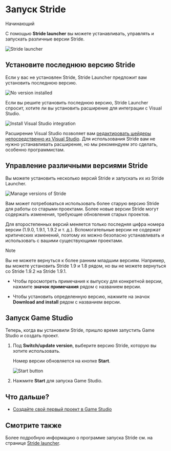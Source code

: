 ﻿# Запуск Stride

<span class="badge text-bg-primary">Начинающий</span>

С помощью **Stride launcher** вы можете устанавливать, управлять и запускать различные версии Stride.

![Stride launcher](media/stride-launcher-interface.png)

## Установите последнюю версию Stride

Если у вас не установлен Stride, Stride Launcher предложит вам установить последнюю версию.

![No version installed](media/stride-launcher-install-latest-version-prompt.webp)

Если вы решите установить последнюю версию, Stride Launcher спросит, хотите ли вы установить расширение для интеграции с Visual Studio.

![Install Visual Studio integration](media/install-VS-plug-in-prompt.webp)

Расширение Visual Studio позволяет вам [редактировать шейдеры непосредственно из Visual Studio](../graphics/effects-and-shaders/custom-shaders.md). Для использования Stride вам не нужно устанавливать расширение, но мы рекомендуем это сделать, особенно программистам.

## Управление различными версиями Stride

Вы можете установить несколько версий Stride и запускать их из Stride Launcher.

![Manage versions of Stride](media/stride-launcher-various-versions.png)

Вам может потребоваться использовать более старую версию Stride для работы со старыми проектами. Более новые версии Stride могут содержать изменения, требующие обновления старых проектов.

Для второстепенных версий меняется только последняя цифра номера версии (1.9.0, 1.9.1, 1.9.2 и т. д.). Вспомогательные версии не содержат критических изменений, поэтому их можно безопасно устанавливать и использовать с вашими существующими проектами.

>[!Note]
>Вы не можете вернуться к более ранним младшим версиям. Например, вы можете установить Stride 1.9 и 1.8 рядом, но вы не можете вернуться со Stride 1.9.2 на Stride 1.9.1.

* Чтобы просмотреть примечания к выпуску для конкретной версии, нажмите **значок примечания** рядом с названием версии.

* Чтобы установить определенную версию, нажмите на значок **Download and install**  рядом с названием версии.

## Запуск Game Studio

Теперь, когда вы установили Stride, пришло время запустить Game Studio и создать проект.

1. Под **Switch/update version**, выберите версию Stride, которую вы хотите использовать.

   Номер версии обновляется на кнопке **Start**.

   ![Start button](media/stride-launcher-start-button.png)

2. Нажмите **Start** для запуска Game Studio. 

## Что дальше?

* [Создайте свой первый проект в Game Studio](create-a-project.md)

## Смотрите также

Более подробную информацию о программе запуска Stride см. на странице [Stride launcher](../stride-launcher/index.md).
